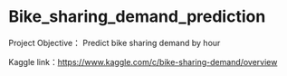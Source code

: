 # Bike_sharing_demand_prediction
Project Objective： Predict bike sharing demand by hour

Kaggle link：https://www.kaggle.com/c/bike-sharing-demand/overview
